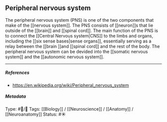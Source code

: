 ## Peripheral nervous system  # 

The peripheral nervous system (PNS) is one of the two components that make of the [[nervous system]]. The PNS consists of [[neuron]]s that lie outside of the [[brain]] and [[spinal cord]]. The main function of the PNS is to connect the [[Central Nervous system|CNS]] to the limbs and organs, including the [[six sense bases|sense organs]], essentially serving as a relay between the [[brain ]]and [[spinal cord]] and the rest of the body. The peripheral nervous system can be devided into the [[somatic nervous system]] and the [[autonomic nervous system]]. 

___

##### References

- https://en.wikipedia.org/wiki/Peripheral_nervous_system

##### Metadata

Type: #🔵/🔵 
Tags: [[Biology]] / [[Neuroscience]] / [[Anatomy]] / [[Neuroanatomy]] 
Status: #☀️ 